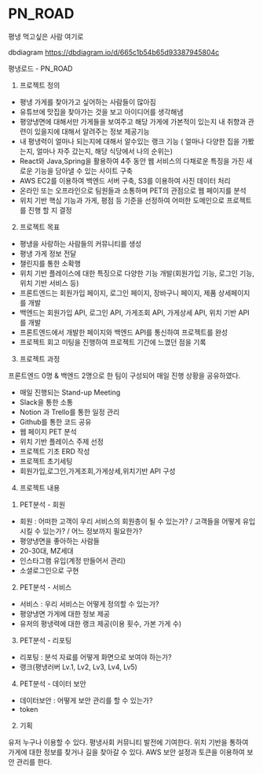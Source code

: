 # PN_ROAD
평냉 먹고싶은 사람 여기로

dbdiagram
https://dbdiagram.io/d/665c1b54b65d93387945804c

평냉로드 - PN_ROAD

1. 프로젝트 정의

* 평냉 가게를 찾아가고 싶어하는 사람들이 많아짐
* 유튜브에 맛집을 찾아가는 것을 보고 아이디어를 생각해냄
* 평양냉면에 대해서만 가게들을 보여주고 해당 가게에 가본적이 있는지 내 취향과 관련이 있을지에 대해서 알려주는 정보 제공기능
* 내 평냉력이 얼마나 되는지에 대해서 알수있는 랭크 기능 ( 얼마나 다양한 집을 가봤는지, 얼마나 자주 갔는지, 해당 식당에서 나의 순위는)
* React와 Java,Spring을 활용하여 4주 동안 웹 서비스의 다채로운 특징을 가진 새로운 기능을 담아낼 수 있는 사이트 구축
* AWS EC2를 이용하여 백엔드 서버 구축, S3를 이용하여 사진 데이터 처리
* 온라인 또는 오프라인으로 팀원들과 소통하며 PET의 관점으로 웹 페이지를 분석
* 위치 기반 핵심 기능과 가게, 평점 등 기준을 선정하여 어떠한 도메인으로 프로젝트를 진행 할 지 결정 




2. 프로젝트 목표

* 평냉을 사랑하는 사람들의 커뮤니티를 생성
* 평냉 가게 정보 전달
* 챌린지를 통한 소확행
* 위치 기반 플레이스에 대한 특징으로 다양한 기능 개발(회원가입 기능, 로그인 기능, 위치 기반 서비스 등)
* 프론트엔드는 회원가입 페이지, 로그인 페이지, 장바구니 페이지, 제품 상세페이지를 개발
* 백엔드는 회원가입 API, 로그인 API, 가게조회 API, 가게상세 API, 위치 기반 API 를 개발
* 프론트엔드에서 개발한 페이지와 백엔드 API를 통신하여 프로젝트를 완성
* 프로젝트 회고 미팅을 진행하여 프로젝트 기간에 느꼈던 점을 기록




3. 프로젝트 과정

프론트엔드 0명 & 백엔드 2명으로 한 팀이 구성되어 매일 진행 상황을 공유하였다.

* 매일 진행되는 Stand-up Meeting
* Slack을 통한 소통
* Notion 과 Trello를 통한 일정 관리
* Github를 통한 코드 공유
* 웹 페이지 PET 분석
* 위치 기반 플레이스 주제 선정
* 프로젝트 기초 ERD 작성
* 프로젝트 초기세팅 
* 회원가입,로그인,가게조회,가게상세,위치기반 API 구성




4. 프로젝트 내용



1) PET분석 - 회원

* 회원 : 어떠한 고객이 우리 서비스의 회원층이 될 수 있는가? / 고객들을 어떻게 유입시킬 수 있는가? / 어느 정보까지 필요한가?
* 평양냉면을 좋아하는 사람들
* 20-30대, MZ세대
* 인스타그램 유입(계정 만들어서 관리)
* 소셜로그인으로 구현

2) PET분석 - 서비스

* 서비스 : 우리 서비스는 어떻게 정의할 수 있는가?
* 평양냉면 가게에 대한 정보 제공
* 유저의 평냉력에 대한 랭크 제공(이용 횟수, 가본 가게 수)

3) PET분석 - 리포팅

* 리포팅 : 분석 자료를 어떻게 화면으로 보여야 하는가?
* 랭크(평냉러버 Lv.1, Lv2, Lv3, Lv4, Lv5)

4) PET분석 - 데이터 보안

* 데이터보안 : 어떻게 보안 관리를 할 수 있는가?
* token





2) 기획

유저
누구나 이용할 수 있다.
평냉사회 커뮤니티 발전에 기여한다.
위치 기반을 통하여 가게에 대한 정보를 찾거나 길을 찾아갈 수 있다.
AWS 보안 설정과 토큰을 이용하여 보안 관리를 한다.

